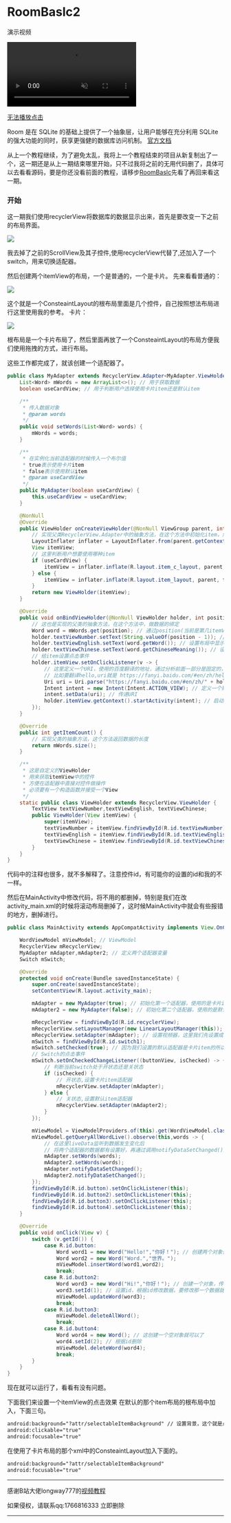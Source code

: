 # RoomBaslc2
演示视频

<video src="https://yi-sheep.github.io/RoomBasic2/Res/mp4/1.mp4"  autoplay loop muted>浏览器不支持播放该视频</video>

[无法播放点击](https://yi-sheep.github.io/RoomBasic2/Res/mp4/1.mp4)

Room 是在 SQLite 的基础上提供了一个抽象层，让用户能够在充分利用 SQLite 的强大功能的同时，获享更强健的数据库访问机制。
[官方文档](https://developer.android.google.cn/jetpack/androidx/releases/room?hl=zh_cn)

从上一个教程继续，为了避免太乱，我将上一个教程结束的项目从新复制出了一个，这一期还是从上一期结束哪里开始，只不过我将之前的无用代码删了，具体可以去看看源码，要是你还没看前面的教程，请移步[RoomBaslc](https://github.com/yi-sheep/RoomBasic)先看了再回来看这一期。

### 开始
这一期我们使用recyclerView将数据库的数据显示出来，首先是要改变一下之前的布局界面。

<img src="https://yi-sheep.github.io/RoomBasic2/Res/image/1.png"/>

我去掉了之前的ScrollView及其子控件,使用recyclerView代替了,还加入了一个switch，用来切换适配器。

然后创建两个itemView的布局，一个是普通的，一个是卡片。
先来看看普通的：

<img src="https://yi-sheep.github.io/RoomBasic2/Res/image/2.png"/>

这个就是一个ConsteaintLayout的根布局里面是几个控件，自己按照想法布局进行这里使用我的参考。
卡片：

<img src="https://yi-sheep.github.io/RoomBasic2/Res/image/3.png"/>

根布局是一个卡片布局了，然后里面再放了一个ConsteaintLayout的布局方便我们使用拖拽的方式，进行布局。

这些工作都完成了，就该创建一个适配器了。

```java
public class MyAdapter extends RecyclerView.Adapter<MyAdapter.ViewHolder> {
    List<Word> mWords = new ArrayList<>(); // 用于获取数据
    boolean useCardView; // 用于判断用户选择使用卡片item还是默认item

    /**
     * 传入数据对象
     * @param words
     */
    public void setWords(List<Word> words) {
        mWords = words;
    }

    /**
     * 在实例化当前适配器的时候传入一个布尔值
     * true表示使用卡片item
     * false表示使用默认item
     * @param useCardView
     */
    public MyAdapter(boolean useCardView) {
        this.useCardView = useCardView;
    }

    @NonNull
    @Override
    public ViewHolder onCreateViewHolder(@NonNull ViewGroup parent, int viewType) {
        // 实现父类RecyclerView.Adapter中的抽象方法，在这个方法中初始化item，然后返回这个itemView
        LayoutInflater inflater = LayoutInflater.from(parent.getContext());
        View itemView;
        // 这里判断用户想要使用哪种item
        if (useCardView) {
            itemView = inflater.inflate(R.layout.item_c_layout, parent, false);
        } else {
            itemView = inflater.inflate(R.layout.item_layout, parent, false);
        }
        return new ViewHolder(itemView);
    }

    @Override
    public void onBindViewHolder(@NonNull ViewHolder holder, int position) {
        // 这也是实现的父类的抽象方法，在这个方法中，做数据的绑定
        Word word = mWords.get(position); // 通过position(当前是第几itemView)获取到word中的对应数据
        holder.textViewNumber.setText(String.valueOf(position - 1)); // 设置布局中显示序号的textView,因为position是从0开始的，所以需要加1
        holder.textViewEnglish.setText(word.getWord()); // 设置布局中显示单词的textView,通过获取到的word中对应数据对象获取到单词
        holder.textViewChinese.setText(word.getChineseMeaning()); // 设置显示中文意思的textView
        // 给item设置点击事件
        holder.itemView.setOnClickListener(v -> {
            // 这里定义一个URI，使用的百度翻译的地址，通过分析前面一部分是固定的，想要翻译的单词跟在后面
            // 比如要翻译hello,uri就是 https://fanyi.baidu.com/#en/zh/hello
            Uri uri = Uri.parse("https://fanyi.baidu.com/#en/zh/" + holder.textViewEnglish.getText());
            Intent intent = new Intent(Intent.ACTION_VIEW); // 定义一个隐式意图
            intent.setData(uri); // 传递URI
            holder.itemView.getContext().startActivity(intent); // 启动意图
        });
    }

    @Override
    public int getItemCount() {
        // 实现父类的抽象方法，这个方法返回数据的长度
        return mWords.size();
    }

    /**
     * 这是自定义的ViewHolder
     * 用来获取itemView中的控件
     * 方便在适配器中直接对控件做操作
     * 必须要有一个构造函数并接受一个View
     */
    static public class ViewHolder extends RecyclerView.ViewHolder {
        TextView textViewNumber,textViewEnglish, textViewChinese;
        public ViewHolder(View itemView) {
            super(itemView);
            textViewNumber = itemView.findViewById(R.id.textViewNumber);
            textViewEnglish = itemView.findViewById(R.id.textViewEnglish);
            textViewChinese = itemView.findViewById(R.id.textViewChinese);
        }
    }
}
```

代码中的注释也很多，就不多解释了。注意控件id，有可能你的设置的id和我的不一样。

然后在MainActivity中修改代码，将不用的都删掉，特别是我们在改activity_main.xml的时候将滚动布局删掉了，这时候MainActivity中就会有些报错的地方，删掉进行。

```java
public class MainActivity extends AppCompatActivity implements View.OnClickListener{

    WordViewModel mViewModel; // ViewModel
    RecyclerView mRecyclerView;
    MyAdapter mAdapter,mAdapter2; // 定义两个适配器变量
    Switch mSwitch;

    @Override
    protected void onCreate(Bundle savedInstanceState) {
        super.onCreate(savedInstanceState);
        setContentView(R.layout.activity_main);

        mAdapter = new MyAdapter(true); // 初始化第一个适配器，使用的是卡片item
        mAdapter2 = new MyAdapter(false); // 初始化第二个适配器，使用的是默认item

        mRecyclerView = findViewById(R.id.recyclerView);
        mRecyclerView.setLayoutManager(new LinearLayoutManager(this)); // 给recyclerView设置布局样式
        mRecyclerView.setAdapter(mAdapter); // 设置视频器，这里我们先设置成卡片item的适配器
        mSwitch = findViewById(R.id.switch1);
        mSwitch.setChecked(true); // 因为我们设置的默认适配器是卡片item的所以需要改一下，自己领悟一下这里
        // Switch的点击事件
        mSwitch.setOnCheckedChangeListener((buttonView, isChecked) -> {
            // 判断当前switch处于开状态还是关状态
            if (isChecked) {
                // 开状态,设置卡片item适配器
                mRecyclerView.setAdapter(mAdapter);
            } else {
                // 关状态,设置默认item适配器
                mRecyclerView.setAdapter(mAdapter2);
            }
        });

        mViewModel = ViewModelProviders.of(this).get(WordViewModel.class);
        mViewModel.getQueryAllWordLive().observe(this,words -> {
            // 在这里liveData监听到数据发生变化后
            // 将两个适配器的数据都有设置好，再通过调用notifyDataSetChanged()方法告诉recyclerView数据发生了变化你需要刷新界面
            mAdapter.setWords(words);
            mAdapter2.setWords(words);
            mAdapter.notifyDataSetChanged();
            mAdapter2.notifyDataSetChanged();
        });
        findViewById(R.id.button).setOnClickListener(this);
        findViewById(R.id.button2).setOnClickListener(this);
        findViewById(R.id.button3).setOnClickListener(this);
        findViewById(R.id.button4).setOnClickListener(this);
    }

    @Override
    public void onClick(View v) {
        switch (v.getId()) {
            case R.id.button:
                Word word1 = new Word("Hello!","你好！"); // 创建两个对象传入不同的数据
                Word word2 = new Word("Word.","世界。");
                mViewModel.insertWord(word1,word2);
                break;
            case R.id.button2:
                Word word3 = new Word("Hi!","你好！"); // 创建一个对象，传入要更新成的数据
                word3.setId(1); // 设置id，根据id修改数据，要修改那一个数据就设置那一个id
                mViewModel.updateWord(word3);
                break;
            case R.id.button3:
                mViewModel.deleteAllWord();
                break;
            case R.id.button4:
                Word word4 = new Word(); // 这创建一个空对象就可以了
                word4.setId(2); // 根据id删除
                mViewModel.deleteWord(word4);
                break;
        }
    }
}
```

现在就可以运行了，看看有没有问题。

下面我们来设置一个itemView的点击效果
在默认的那个item布局的根布局中加入，下面三句。

```xml
android:background="?attr/selectableItemBackground" // 设置背景，这个就是点击后有效果
android:clickable="true"
android:focusable="true"
```

在使用了卡片布局的那个xml中的ConsteaintLayout加入下面的。

```xml
android:background="?attr/selectableItemBackground"
android:focusable="true"
```

---

感谢B站大佬longway777的[视频教程](https://www.bilibili.com/video/BV1w4411k7iY)

如果侵权，请联系qq:1766816333
立即删除

---